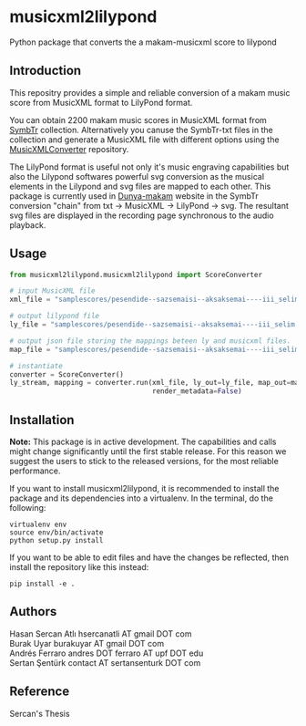 musicxml2lilypond
===========
Python package that converts the a makam-musicxml score to lilypond

Introduction
------------
This repositry provides a simple and reliable conversion of a makam music score from MusicXML format to LilyPond format.

You can obtain 2200 makam music scores in MusicXML format from [SymbTr](http://dunya.compmusic.upf.edu/makam/) collection. Alternatively you canuse the SymbTr-txt files in the collection and generate a MusicXML file with different options using the [MusicXMLConverter](https://github.com/burakuyar/MusicXMLConverter) repository.

The LilyPond format is useful not only it's music engraving capabilities but also the Lilypond softwares powerful svg conversion as the musical elements in the Lilypond and svg files are mapped to each other. This package is currently used in [Dunya-makam](http://dunya.compmusic.upf.edu/makam/) website in the SymbTr conversion "chain" from txt -> MusicXML -> LilyPond -> svg. The resultant svg files are displayed in the recording page synchronous to the audio playback.

Usage
------

```python
from musicxml2lilypond.musicxml2lilypond import ScoreConverter

# input MusicXML file
xml_file = "samplescores/pesendide--sazsemaisi--aksaksemai----iii_selim.xml"

# output lilypond file
ly_file = "samplescores/pesendide--sazsemaisi--aksaksemai----iii_selim.ly"

# output json file storing the mappings beteen ly and musicxml files.
map_file = "samplescores/pesendide--sazsemaisi--aksaksemai----iii_selim.json"

# instantiate
converter = ScoreConverter()
ly_stream, mapping = converter.run(xml_file, ly_out=ly_file, map_out=map_file,
                                   render_metadata=False)
```

Installation
-------------

**Note:** This package is in active development. The capabilities and calls might change significantly until the first stable release. For this reason we suggest the users to stick to the released versions, for the most reliable performance.

If you want to install musicxml2lilypond, it is recommended to install the package and its dependencies into a virtualenv. In the terminal, do the following:

    virtualenv env
    source env/bin/activate
    python setup.py install

If you want to be able to edit files and have the changes be reflected, then
install the repository like this instead:

    pip install -e .

Authors
-------
Hasan Sercan Atlı	hsercanatli AT gmail DOT com  
Burak Uyar	burakuyar AT gmail DOT com  
Andrés Ferraro	andres DOT ferraro AT upf DOT edu  
Sertan Şentürk	contact AT sertansenturk DOT com  

Reference
-------
Sercan's Thesis
